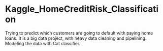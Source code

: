 # Kaggle_HomeCreditRisk_Classification
Trying to predict which customers are going to default with paying home loans. It  is a big data project, with heavy data cleaning and pipelining. Modeling the data with Cat classifier. 
